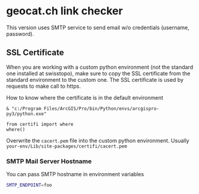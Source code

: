 # geocat.ch link checker
This version uses SMTP service to send email w/o credentials (username, password).

## SSL Certificate
When you are working with a custom python environment (not the standard one installed at swisstopo),
make sure to copy the SSL certificate from the standard environment to the custom one. The SSL certificate is used by requests to make call to https.

How to know where the certificate is in the default environment
```
& "c:/Program Files/ArcGIS/Pro/bin/Python/envs/arcgispro-py3/python.exe"

from certifi import where
where()
```
Overwrite the `cacert.pem` file into the custom python environment. Usually `your-env/Lib/site-packages/certifi/cacert.pem`

### SMTP Mail Server Hostname
You can pass SMTP hostname in environment variables
```bash
SMTP_ENDPOINT=foo
```
